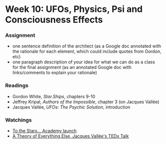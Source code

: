 # Week 10: UFOs, Physics, Psi and Consciousness Effects

### Assignment
* one sentence definition of the architect \(as a Google doc annotated with the rationale for each element, which could include quotes from Gordon, etc\)
* one paragraph description of your idea for what we can do as a class for the final assignment \(as an annotated Google doc with links/comments to explain your rationale\)

### Readings
* Gordon White, *Star.Ships*, chapters 9-10
* Jeffrey Kripal, *Authors of the Impossible*, chapter 3 (on Jacques Vallée)
* Jacques Vallée, *UFOs: The Psychic Solution*, introduction

### Watchings
* [To the Stars... Academy launch](https://youtu.be/Zr9196VzOFw)
* [A Theory of Everything Else, Jacques Vallée's TEDx Talk](https://youtu.be/S9pR0gfil_0)